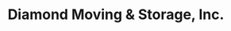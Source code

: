 ---
title: "Diamond Moving & Storage, Inc."
url: /buffalo/diamond-moving-und-storage-inc/
shop: Mieten
---